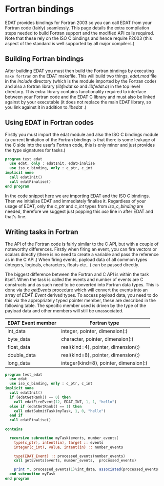# Fortran bindings
EDAT provides bindings for Fortran 2003 so you can call EDAT from your Fortran code (fairly) seamlessly. This page details the extra compilation steps needed to build Fortran support and the modified API calls required. Note that these rely on the ISO C bindings and hence require F2003 (this aspect of the standard is well supported by all major compilers.)

## Building Fortran bindings
After building EDAT you must then build the Fortran bindings by executing `make fortran` on the EDAT makefile. This will build two things, _edat.mod_ file in the _include_ directory (which is the module imported by the Fortran code) and also a fortran library (_libfedat.so_ and _libfedat.a_) in the top level directory. This extra library contains functionality required to interface between your Fortran code and the EDAT C library and must also be linked against by your executable (it does not replace the main EDAT library, so you link against it in addition to _libedat_ .)

## Using EDAT in Fortran codes
Firstly you must import the edat module and also the ISO C bindings module (a current limitation of the Fortran bindings is that there is some leakage of the C side into the user's Fortran code, this is only minor and just provides the type signatures for tasks.)

```f90
program test_edat
  use edat, only : edatInit, edatFinalise
  use iso_c_binding, only : c_ptr, c_int
implicit none
  call edatInit()
  call edatFinalise()
end program
```

In the code snippet here we are importing EDAT and the ISO C bindings. Then we initialise EDAT and immediately finalise it. Regardless of your usage of EDAT, only the _c_ptr_ and _c_int_ types from _iso_c_binding_ are needed, therefore we suggest just popping this _use_ line in after EDAT and that's fine.

## Writing tasks in Fortran
The API of the Fortran code is fairly similar to the C API, but with a couple of noteworthy differences. Firstly when firing an event, you can fire vectors or scalars directly (there is no need to create a variable and pass the reference as in the C API.) When firing events, payload data of all common types (integers, logicals, characters, floats etc...) can be passed directly.

The biggest difference between the Fortran and C API is within the task itself. When the task is called the events and number of events are C constructs and as such need to be converted into Fortran data types. This is done via the _getEvents_ procedure which will convert the events into an array of _EDAT_Event_ derived types. To access payload data, you need to do this via the appropriately typed pointer member, these are described in the following table. The specific member used is driven by the type of the payload data and other members will still be unassociated.

EDAT Event member | Fortran type
----------------- | ------------
int_data | integer, pointer, dimension(:)
byte_data | character, pointer, dimension(:)
float_data | real(kind=4), pointer, dimension(:)
double_data | real(kind=8), pointer, dimension(:)
long_data | integer(kind=8), pointer, dimension(:)

```f90
program test_edat
  use edat
  use iso_c_binding, only : c_ptr, c_int
implicit none
  call edatInit()
  if (edatGetRank() == 0) then
    call edatFireEvent(12, EDAT_INT, 1, 1, "hello")
  else if (edatGetRank() == 1) then
    call edatSubmitTask(myTask, 1, 0, "hello")
  end if
  call edatFinalise()
  
contains

  recursive subroutine myTask(events, number_events)
    type(c_ptr), intent(in), target :: events
    integer(c_int), value, intent(in) :: number_events	

    type(EDAT_Event) :: processed_events(number_events)
    call getEvents(events, number_events,  processed_events)

    print *, processed_events(1)%int_data, associated(processed_events(1)%float_data)	
  end subroutine myTask
end program
```
